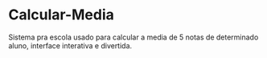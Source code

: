 # Calcular-Media
Sistema pra escola usado para calcular a media de 5 notas de determinado aluno, interface interativa e divertida.
